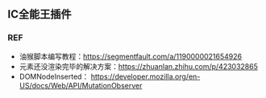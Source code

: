 ## IC全能王插件 



### REF
* 油猴脚本编写教程：https://segmentfault.com/a/1190000021654926
* 元素还没渲染完毕的解决方案：https://zhuanlan.zhihu.com/p/423032865
* DOMNodeInserted： https://developer.mozilla.org/en-US/docs/Web/API/MutationObserver